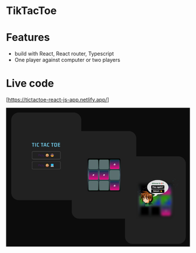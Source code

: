 # TikTacToe

# Features
- build with React, React router, Typescript
- One player against computer or two players

# Live code
[https://tictactoe-react-js-app.netlify.app/]

![displayImage](https://raw.githubusercontent.com/majamarijan/ticTacToe/main/src/assets/layout.png)